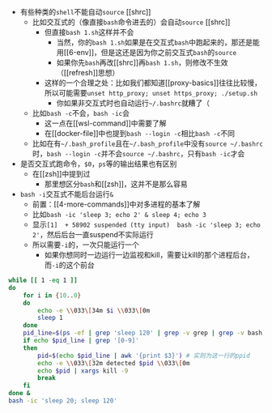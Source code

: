 - 有些种类的`shell`不能自动`source` [[shrc]]
  - 比如交互式的（像直接`bash`命令进去的）会自动`source` [[shrc]]
    - 但直接`bash 1.sh`这样并不会
      - 当然，你的`bash 1.sh`如果是在交互式`bash`中跑起来的，那还是能用[[6-env]]，但是这还是因为你之前交互式`bash`的`source`
      - 如果你先`bash`再改[[shrc]]再`bash 1.sh`，则修改不生效（[[refresh]]思想）
    - 这样的一个合理之处：比如我们都知道[[proxy-basics]]往往比较慢，所以可能需要`unset http_proxy; unset https_proxy; ./setup.sh`
      - 你如果非交互式时也自动运行`~/.bashrc`就糟了（
  - 比如`bash -c`不会，`bash -ic`会
    - 这一点在[[wsl-command]]中需要了解
    - 在[[docker-file]]中也提到`bash --login -c`相比`bash -c`不同
  - 比如在有`~/.bash_profile`且在`~/.bash_profile`中没有`source ~/.bashrc`时，`bash --login -c`并不会`source ~/.bashrc`，只有`bash -ic`才会
- 是否交互式跑命令，`$0`，`ps`等的输出结果也有区别
  - 在[[zsh]]中提到过
    - 那里想区分`bash`和[[zsh]]，这并不是那么容易
- `bash -i`交互式不能后台运行`&`
  - 前置：[[4-more-commands]]中对多进程的基本了解
  - 比如`bash -ic 'sleep 3; echo 2' & sleep 4; echo 3`
  - 显示`[1]  + 58902 suspended (tty input)  bash -ic 'sleep 3; echo 2'`，然后后台一直suspend不实际运行
  - 所以需要`-i`的，一次只能运行一个
    - 如果你想同时一边运行一边监视和kill，需要让kill的那个进程后台，而`-i`的这个前台
```bash
while [[ 1 -eq 1 ]]
do
    for i in {10..0}
    do 
        echo -e \\033\[34m $i \\033\[0m
        sleep 1
    done
    pid_line=$(ps -ef | grep 'sleep 120' | grep -v grep | grep -v bash)
    if echo $pid_line | grep '[0-9]'
    then
        pid=$(echo $pid_line | awk '{print $3}') # 实则为这一行的ppid
        echo -e \\033\[32m detected $pid \\033\[0m
        echo $pid | xargs kill -9
        break
    fi
done &
bash -ic 'sleep 20; sleep 120'
```